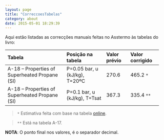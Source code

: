 ```yaml
---
layout: page
title: "CorreccoesTabelas"
category: about
date: 2015-05-01 18:29:39
---
```


Aqui estão listadas as correcções manuais feitas no Asstermo às tabelas do livro:

| Tabela | Posição na tabela | Valor prévio | Valor corrigido |
|:-------|:--------------------|:--------------|:----------------|
| A-18 – Properties of Superheated Propane (SI) | P=0.05 bar, u (kJ/kg), T=20ºC | 270.6         | 465.2 `*`       |
| A-18 – Properties of Superheated Propane (SI) | P=0.1 bar, u (kJ/kg), T=Tsat | 367.3         | 335.4 `**`      |

> `*` Estimativa feita com base na tabela [online](http://webbook.nist.gov/cgi/fluid.cgi?Action=Load&ID=C74986&Type=IsoBar&Digits=5&P=0.05&THigh=20&TLow=-90&TInc=10&RefState=DEF&TUnit=C&PUnit=bar&DUnit=kg%2Fm3&HUnit=kJ%2Fkg&WUnit=m%2Fs&VisUnit=Pa*s&STUnit=N%2Fm).

> `**` Está na tabela A-17.


**NOTA**: O ponto final nos valores, é o separador decimal.
